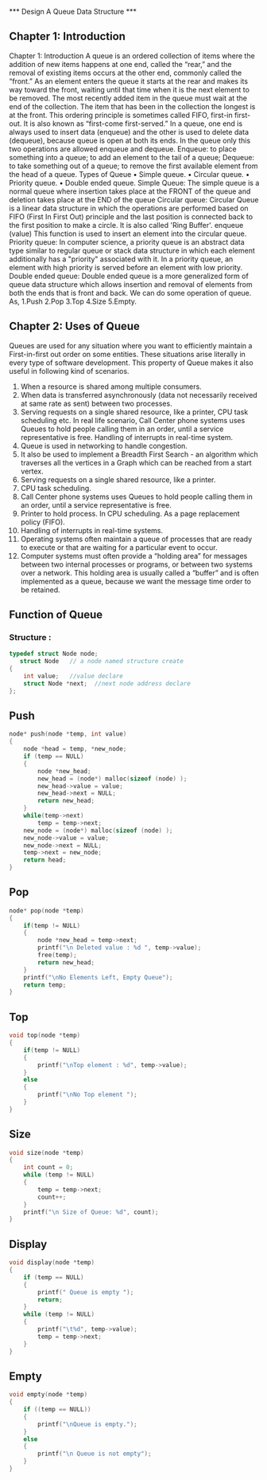 *** Design A Queue Data Structure ***
## Chapter 1: Introduction 
Chapter 1: Introduction 
A queue is an ordered collection of items where the addition of new items happens at one end, called the “rear,” and the removal of existing items occurs at the other end, commonly called the “front.” As an element enters the queue it starts at the rear and makes its way toward the front, waiting until that time when it is the next element to be removed.
The most recently added item in the queue must wait at the end of the collection. The item that has been in the collection the longest is at the front. This ordering principle is sometimes called FIFO, first-in first-out. It is also known as “first-come first-served.”
In a queue, one end is always used to insert data (enqueue) and the other is used to delete data (dequeue), because queue is open at both its ends. In the queue only this     two operations are allowed enqueue and dequeue. 
Enqueue: to place something into a queue; to add an element to the tail of a queue;
Dequeue: to take something out of a queue; to remove the first available element from the head of a queue.
Types of Queue
•	  Simple queue.
•	  Circular queue.
•	  Priority queue.
•	  Double ended queue.
Simple Queue: The simple queue is a normal queue where insertion takes place at the FRONT of the queue and deletion takes place at the END of the queue
Circular queue: Circular Queue is a linear data structure in which the operations are performed based on FIFO (First In First Out) principle and the last position is connected back to the first position to make a circle. It is also called 'Ring Buffer'. enqueue (value) This function is used to insert an element into the circular queue.
Priority queue: In computer science, a priority queue is an abstract data type similar to regular queue or stack data structure in which each element additionally has a "priority" associated with it. In a priority queue, an element with high priority is served before an element with low priority.
Double ended queue: Double ended queue is a more generalized form of queue data structure which allows insertion and removal of elements from both the ends that is front and back.
We can do some operation of queue. As,
1.Push
2.Pop
3.Top
4.Size
5.Empty.

## Chapter 2: Uses of Queue
Queues are used for any situation where you want to efficiently maintain a First-in-first out order on some entities. These situations arise literally in every type of software development. This property of Queue makes it also useful in following kind of scenarios. 
1)	When a resource is shared among multiple consumers.
2)	When data is transferred asynchronously (data not necessarily received at same rate as sent) between two processes.
3)	Serving requests on a single shared resource, like a printer, CPU task scheduling etc. In real life scenario, Call Center phone systems uses Queues to hold people calling them in an order, until a service representative is free. Handling of interrupts in real-time system.
4)	Queue is used in networking to handle congestion.
5)	It also be used to implement a Breadth First Search - an algorithm which traverses all the vertices in a Graph which can be reached from a start vertex.
6)	Serving requests on a single shared resource, like a printer.
7)	CPU task scheduling.
8)	Call Center phone systems uses Queues to hold people calling them in an order, until a service representative is free.
9)	Printer to hold process. In CPU scheduling. As a page replacement policy (FIFO).
10)	 Handling of interrupts in real-time systems.
11)	 Operating systems often maintain a queue of processes that are ready to execute or that are waiting for a particular event to occur.
12)	 Computer systems must often provide a “holding area” for messages between two internal processes or programs, or between two systems over a network. This holding area is usually called a “buffer” and is often implemented as a queue, because we want the message time order to be retained.

## Function of Queue
### Structure :
```c
typedef struct Node node;
   struct Node   // a node named structure create
{
    int value;   //value declare
    struct Node *next;  //next node address declare
};
```
## Push
```c
node* push(node *temp, int value)
{
    node *head = temp, *new_node;
    if (temp == NULL)
    {
        node *new_head;
        new_head = (node*) malloc(sizeof (node) );
        new_head->value = value;
        new_head->next = NULL;
        return new_head;
    }
    while(temp->next)
        temp = temp->next;
    new_node = (node*) malloc(sizeof (node) );
    new_node->value = value;
    new_node->next = NULL;
    temp->next = new_node;
    return head;
}
```
## Pop
```c
node* pop(node *temp)
{
    if(temp != NULL)
    {
        node *new_head = temp->next;
        printf("\n Deleted value : %d ", temp->value);
        free(temp);
        return new_head;
    }
    printf("\nNo Elements Left, Empty Queue");
    return temp;
}
```
## Top
```c
void top(node *temp)
{
    if(temp != NULL)
    {
        printf("\nTop element : %d", temp->value);
    }
    else
    {
        printf("\nNo Top element ");
    }
}
```
## Size
```c
void size(node *temp)
{
    int count = 0;
    while (temp != NULL)
    {
        temp = temp->next;
        count++;
    }
    printf("\n Size of Queue: %d", count);
}
```
## Display
```c
void display(node *temp)
{
    if (temp == NULL)
    {
        printf(" Queue is empty ");
        return;
    }
    while (temp != NULL)
    {
        printf("\t%d", temp->value);
        temp = temp->next;
    }
}
```
## Empty
```c
void empty(node *temp)
{
    if ((temp == NULL))
    {
        printf("\nQueue is empty.");
    }
    else
    {
        printf("\n Queue is not empty");
    }
}
```

